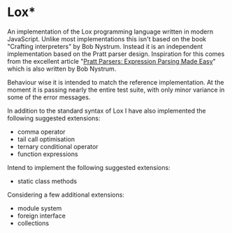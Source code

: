 # Lox*
An implementation of the Lox programming language written in modern JavaScript. Unlike most implementations this isn't based on the book "Crafting interpreters" by Bob Nystrum. Instead it is an independent implementation based on the Pratt parser design. Inspiration for this comes from the excellent article "[Pratt Parsers: Expression Parsing Made Easy](http://journal.stuffwithstuff.com/2011/03/19/pratt-parsers-expression-parsing-made-easy/)" which is also written by Bob Nystrum.

Behaviour wise it is intended to match the reference implementation. At the moment it is passing nearly the entire test suite, with only minor variance in some of the error messages.

In addition to the standard syntax of Lox I have also implemented the following suggested extensions:
- comma operator
- tail call optimisation
- ternary conditional operator
- function expressions

Intend to implement the following suggested extensions:
- static class methods

Considering a few additional extensions:
- module system
- foreign interface
- collections
